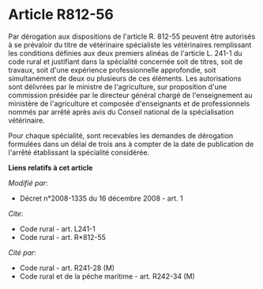 # Article R812-56

Par dérogation aux dispositions de l'article R. 812-55 peuvent être autorisés à se prévaloir du titre de vétérinaire
spécialiste les vétérinaires remplissant les conditions définies aux deux premiers alinéas de l'article L. 241-1 du code
rural et justifiant dans la spécialité concernée soit de titres, soit de travaux, soit d'une expérience professionnelle
approfondie, soit simultanément de deux ou plusieurs de ces éléments. Les autorisations sont délivrées par le ministre de
l'agriculture, sur proposition d'une commission présidée par le directeur général chargé de l'enseignement au ministère de
l'agriculture et composée d'enseignants et de professionnels nommés par arrêté après avis du Conseil national de la
spécialisation vétérinaire. 

Pour chaque spécialité, sont recevables les demandes de dérogation formulées dans un délai de trois ans à compter de la date
de publication de l'arrêté établissant la spécialité considérée.

**Liens relatifs à cet article**

_Modifié par_:

  - Décret n°2008-1335 du 16 décembre 2008 - art. 1

_Cite_:

  - Code rural - art. L241-1
  - Code rural - art. R*812-55

_Cité par_:

  - Code rural - art. R241-28 (M)
  - Code rural et de la pêche maritime - art. R242-34 (M)
